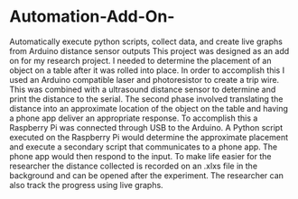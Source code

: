 # Automation-Add-On-
Automatically execute python scripts, collect data, and create live graphs from Arduino distance sensor outputs 
This project was designed as an add on for my research project. I needed to determine the placement of an object on a table after it was rolled into place. In order to accomplish this I used an Arduino compatible laser and photoresistor to create a trip wire. This was combined with a ultrasound distance sensor to determine and print the distance to the serial. 
The second phase involved translating the distance into an approximate location of the object on the table and having a phone app deliver an appropriate response. To accomplish this a Raspberry Pi was connected through USB to the Arduino. A Python script executed on the Raspberry Pi would determine the approximate placement and execute a secondary script that communicates to a phone app. The phone app would then respond to the input. 
To make life easier for the researcher the distance collected is recorded on an .xlxs file in the background and can be opened after the experiment. The researcher can also track the progress using live graphs. 

